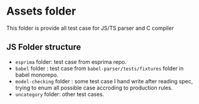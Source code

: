 # Assets folder
This folder is provide all test case for JS/TS parser and C compiler

## JS Folder structure
- `esprima` folder: test case from esprima repo.
- `babel` folder : test case from `babel-parser/tests/fixtures` folder in babel monorepo.
- `model-checking` folder : some test case I hand write after reading spec, trying to enum all possible case accroding to production rules.
- `uncategory` folder: other test cases.